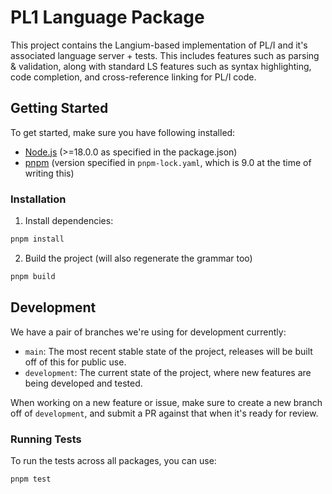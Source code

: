 # PL1 Language Package

This project contains the Langium-based implementation of PL/I and it's associated language server + tests. This includes features such as parsing & validation, along with standard LS features such as syntax highlighting, code completion, and cross-reference linking for PL/I code.

## Getting Started

To get started, make sure you have following installed:

- [Node.js](https://nodejs.org/) (>=18.0.0 as specified in the package.json)
- [pnpm](https://pnpm.io/) (version specified in `pnpm-lock.yaml`, which is 9.0 at the time of writing this)

### Installation

1. Install dependencies:
```sh
pnpm install
```

2. Build the project (will also regenerate the grammar too)
```sh
pnpm build
```

## Development

We have a pair of branches we're using for development currently:
- `main`: The most recent stable state of the project, releases will be built off of this for public use.
- `development`: The current state of the project, where new features are being developed and tested.

When working on a new feature or issue, make sure to create a new branch off of `development`, and submit a PR against that when it's ready for review.

### Running Tests

To run the tests across all packages, you can use:

```sh
pnpm test
```
